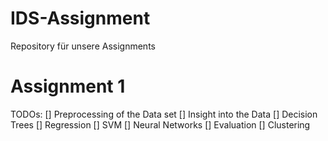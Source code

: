 # IDS-Assignment
Repository für unsere Assignments

# Assignment 1
TODOs:
[] Preprocessing of the Data set
[] Insight into the Data
[] Decision Trees
[] Regression
[] SVM
[] Neural Networks
[] Evaluation
[] Clustering
